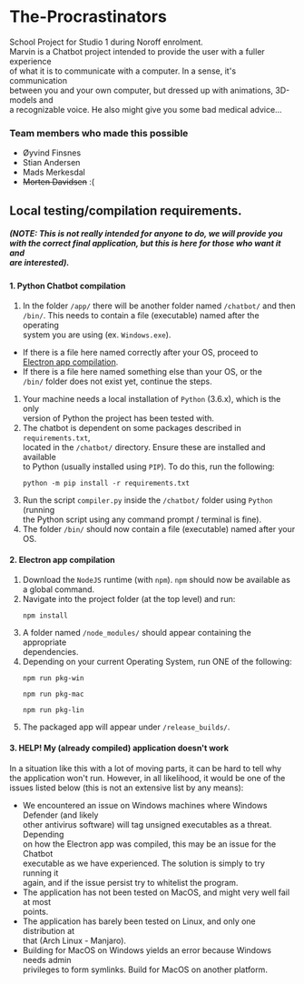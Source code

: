 # The-Procrastinators

School Project for Studio 1 during Noroff enrolment.\
Marvin is a Chatbot project intended to provide the user with a fuller experience\
of what it is to communicate with a computer. In a sense, it's communication\
between you and your own computer, but dressed up with animations, 3D-models and\
a recognizable voice. He also might give you some bad medical advice...

### Team members who made this possible

-  Øyvind Finsnes
-  Stian Andersen
-  Mads Merkesdal
-  ~~Morten Davidsen~~ :(

## Local testing/compilation requirements.
##### (NOTE: This is not really intended for anyone to do, we will provide you<br/>with the correct final application, but this is here for those who want it and<br/>are interested).

#### 1. Python Chatbot compilation

1. In the folder `/app/` there will be another folder named `/chatbot/` and then\
   `/bin/`. This needs to contain a file (executable) named after the operating\
   system you are using (ex. `Windows.exe`).
-  If there is a file here named correctly after your OS, proceed to\
   [Electron app compilation](####-2.-Electron-app-compilation).
-  If there is a file here named something else than your OS, or the\
   `/bin/` folder does not exist yet, continue the steps.
1. Your machine needs a local installation of `Python` (3.6.x), which is the only\
   version of Python the project has been tested with.
2. The chatbot is dependent on some packages described in `requirements.txt`,\
   located in the `/chatbot/` directory. Ensure these are installed and available\
   to Python (usually installed using `PIP`). To do this, run the following:
   ```
   python -m pip install -r requirements.txt
   ```
3. Run the script `compiler.py` inside the `/chatbot/` folder using `Python` (running\
   the Python script using any command prompt / terminal is fine).
4. The folder `/bin/` should now contain a file (executable) named after your OS.

#### 2. Electron app compilation

1. Download the `NodeJS` runtime (with `npm`). `npm` should now be available as\
   a global command.
2. Navigate into the project folder (at the top level) and run:
   ```
   npm install
   ```
3. A folder named `/node_modules/` should appear containing the appropriate\
   dependencies.
4. Depending on your current Operating System, run ONE of the following:
   ```
   npm run pkg-win

   npm run pkg-mac

   npm run pkg-lin
   ```
5. The packaged app will appear under `/release_builds/`.

#### 3. HELP! My (already compiled) application doesn't work

In a situation like this with a lot of moving parts, it can be hard to tell why\
the application won't run. However, in all likelihood, it would be one of the\
issues listed below (this is not an extensive list by any means):

-  We encountered an issue on Windows machines where Windows Defender (and likely\
   other antivirus software) will tag unsigned executables as a threat. Depending\
   on how the Electron app was compiled, this may be an issue for the Chatbot\
   executable as we have experienced. The solution is simply to try running it\
   again, and if the issue persist try to whitelist the program.
-  The application has not been tested on MacOS, and might very well fail at most\
   points.
-  The application has barely been tested on Linux, and only one distribution at\
   that (Arch Linux - Manjaro).
-  Building for MacOS on Windows yields an error because Windows needs admin\
   privileges to form symlinks. Build for MacOS on another platform.
